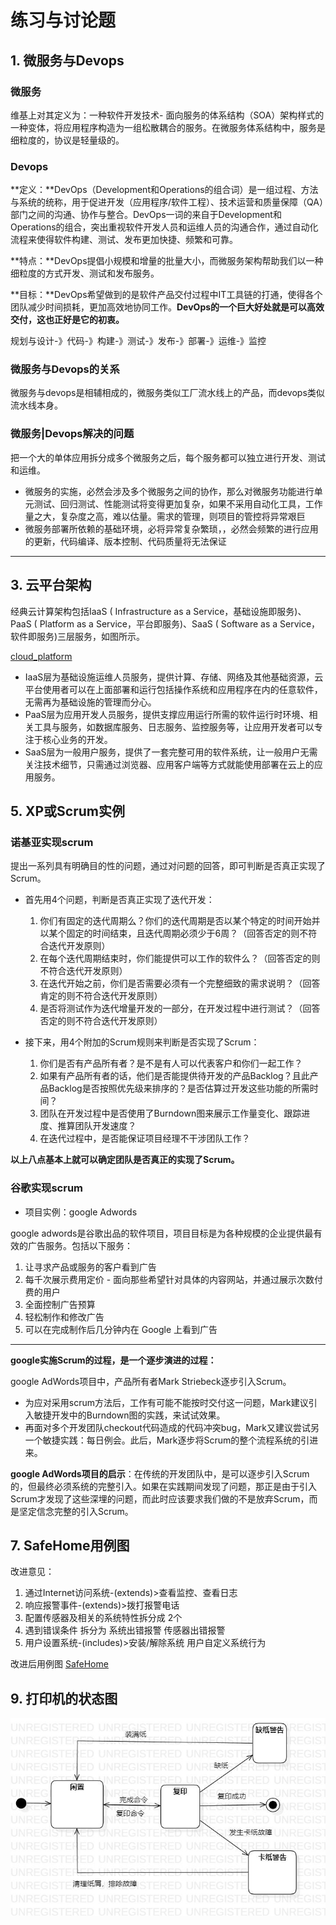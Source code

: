 # 练习与讨论题

## 1. 微服务与Devops

### 微服务

维基上对其定义为：一种软件开发技术- 面向服务的体系结构（SOA）架构样式的一种变体，将应用程序构造为一组松散耦合的服务。在微服务体系结构中，服务是细粒度的，协议是轻量级的。

### Devops

**定义：**DevOps（Development和Operations的组合词）是一组过程、方法与系统的统称，用于促进开发（应用程序/软件工程）、技术运营和质量保障（QA）部门之间的沟通、协作与整合。DevOps一词的来自于Development和Operations的组合，突出重视软件开发人员和运维人员的沟通合作，通过自动化流程来使得软件构建、测试、发布更加快捷、频繁和可靠。

**特点：**DevOps提倡小规模和增量的批量大小，而微服务架构帮助我们以一种细粒度的方式开发、测试和发布服务。

**目标：**DevOps希望做到的是软件产品交付过程中IT工具链的打通，使得各个团队减少时间损耗，更加高效地协同工作。**DevOps的一个巨大好处就是可以高效交付，这也正好是它的初衷。**

规划与设计-》代码-》构建-》测试-》发布-》部署-》运维-》监控

### 微服务与Devops的关系

微服务与devops是相辅相成的，微服务类似工厂流水线上的产品，而devops类似流水线本身。

### 微服务|Devops解决的问题

把一个大的单体应用拆分成多个微服务之后，每个服务都可以独立进行开发、测试和运维。

- 微服务的实施，必然会涉及多个微服务之间的协作，那么对微服务功能进行单元测试、回归测试、性能测试将变得更加复杂，如果不采用自动化工具，工作量之大，复杂度之高，难以估量。需求的管理，则项目的管控将异常艰巨
- 微服务部署所依赖的基础环境，必将异常复杂繁琐，，必然会频繁的进行应用的更新，代码编译、版本控制、代码质量将无法保证

----------------

## 3. 云平台架构

经典云计算架构包括IaaS ( Infrastructure as a Service，基础设施即服务)、PaaS ( Platform as a
Service，平台即服务)、SaaS ( Software as a Service，软件即服务)三层服务，如图所示。

[cloud_platform](image/cloud_platform.jpg)

- IaaS层为基础设施运维人员服务，提供计算、存储、网络及其他基础资源，云平台使用者可以在上面部署和运行包括操作系统和应用程序在内的任意软件，无需再为基础设施的管理而分心。
- PaaS层为应用开发人员服务，提供支撑应用运行所需的软件运行时环境、相关工具与服务，如数据库服务、日志服务、监控服务等，让应用开发者可以专注于核心业务的开发。
- SaaS层为一般用户服务，提供了一套完整可用的软件系统，让一般用户无需关注技术细节，只需通过浏览器、应用客户端等方式就能使用部署在云上的应用服务。



## 5. XP或Scrum实例

### 诺基亚实现scrum

提出一系列具有明确目的性的问题，通过对问题的回答，即可判断是否真正实现了Scrum。

+ 首先用4个问题，判断是否真正实现了迭代开发：
  1. 你们有固定的迭代周期么？你们的迭代周期是否以某个特定的时间开始并以某个固定的时间结束，且迭代周期必须少于6周？（回答否定的则不符合迭代开发原则）
  2. 在每个迭代周期结束时，你们能提供可以工作的软件么？（回答否定的则不符合迭代开发原则）
  3. 在迭代开始之前，你们是否需要必须有一个完整细致的需求说明？（回答肯定的则不符合迭代开发原则）
  4. 是否将测试作为迭代增量开发的一部分，在开发过程中进行测试？（回答否定的则不符合迭代开发原则）

+ 接下来，用4个附加的Scrum规则来判断是否实现了Scrum：
  1. 你们是否有产品所有者？是不是有人可以代表客户和你们一起工作？
  2. 如果有产品所有者的话，他们是否能提供待开发的产品Backlog？且此产品Backlog是否按照优先级来排序的？是否估算过开发这些功能的所需时间？
  3. 团队在开发过程中是否使用了Burndown图来展示工作量变化、跟踪进度、推算团队开发速度？
  4. 在迭代过程中，是否能保证项目经理不干涉团队工作？

**以上八点基本上就可以确定团队是否真正的实现了Scrum。**

### 谷歌实现scrum

+ 项目实例：google Adwords

google adwords是谷歌出品的软件项目，项目目标是为各种规模的企业提供最有效的广告服务。包括以下服务：

1. 让寻求产品或服务的客户看到广告
2. 每千次展示费用定价 - 面向那些希望针对具体的内容网站，并通过展示次数付费的用户
3. 全面控制广告预算
4. 轻松制作和修改广告
5. 可以在完成制作后几分钟内在 Google 上看到广告

-----------------------

**google实施Scrum的过程，是一个逐步演进的过程：**

google AdWords项目中，产品所有者Mark Striebeck逐步引入Scrum。

+ 为应对采用scrum方法后，工作有可能不能按时交付这一问题，Mark建议引入敏捷开发中的Burndown图的实践，来试试效果。
+ 再面对多个开发团队checkout代码造成的代码冲突bug，Mark又建议尝试另一个敏捷实践：每日例会。此后，Mark逐步将Scrum的整个流程系统的引进来。

**google AdWords项目的启示**：在传统的开发团队中，是可以逐步引入Scrum的，但最终必须系统的完整引入。如果在实践期间发现了问题，那正是由于引入Scrum才发现了这些深埋的问题，而此时应该要求我们做的不是放弃Scrum，而是坚定信念完整的引入Scrum。

## 7. SafeHome用例图

改进意见：
1. 通过Internet访问系统-(extends)>查看监控、查看日志
2. 响应报警事件-(extends)>拨打报警电话
3. 配置传感器及相关的系统特性拆分成 2个
4. 遇到错误条件 拆分为 系统出错报警 传感器出错报警
5. 用户设置系统-(includes)>安装/解除系统 用户自定义系统行为

改进后用例图
[SafeHome](image/SafeHome.png)


## 9. 打印机的状态图

![](./image/printer.png)

